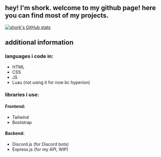 ## hey! I'm shork. welcome to my github page! here you can find most of my projects.

[![shork's GitHub stats](https://github-readme-stats.vercel.app/api?username=LordChebupelya&show_icons=true&theme=tokyonight)](https://github.com/anuraghazra/github-readme-stats)

## additional information

### languages i code in:
- HTML
- CSS
- JS
- Luau (not using it for now bc hyperion)

### libraries i use:

#### Frontend:
- Tailwind
- Bootstrap

#### Backend:
- Discord.js (for Discord bots)
- Express.js (for my API, WIP)
